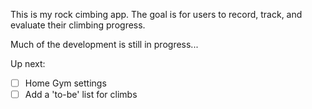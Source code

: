 This is my rock cimbing app.
The goal is for users to record, track, and evaluate their climbing progress.

Much of the development is still in progress...

Up next:
- [ ] Home Gym settings
- [ ] Add a 'to-be' list for climbs
